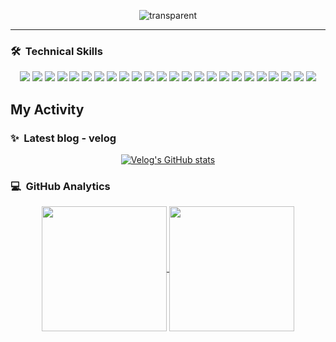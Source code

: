 <div align="center">

![transparent](https://capsule-render.vercel.app/api?type=transparent&fontColor=703ee5&text=Welcome%20to%20behindy's%20github!!&height=150&fontSize=60) <!--  desc 추가 >>> &desc=Only%20Use%20Text&descAlignY=75&descAlign=60-->
</div>

<!--
**behindy3359/behindy3359** is a ✨ _special_ ✨ repository because its `README.md` (this file) appears on your GitHub profile.

Here are some ideas to get you started:

- 🔭 I’m currently working on ...
- 🌱 I’m currently learning ...
- 👯 I’m looking to collaborate on ...
- 🤔 I’m looking for help with ...
- 💬 Ask me about ...
- 📫 How to reach me: ...
- 😄 Pronouns: ...
- ⚡ Fun fact: ...
-->
<hr/>

### 🛠 &nbsp;Technical Skills
<div align="center">
<img src="https://img.shields.io/badge/Python-3776AB?style=for-the-badge&logo=python&logoColor=white">  <img src="https://img.shields.io/badge/Java-6DB33F?style=for-the-badge&logo=java&logoColor=white">  <img src="https://img.shields.io/badge/javascript-%23323330.svg?style=for-the-badge&logo=javascript&logoColor=%23F7DF1E">  <img src="https://img.shields.io/badge/typescript-%23323330.svg?style=for-the-badge&logo=typescript&logoColor=%3178C6">  <img src="https://img.shields.io/badge/dart-0175C2?style=for-the-badge&logo=dart&logoColor=white">  <img src="https://img.shields.io/badge/html5-%23E34F26.svg?style=for-the-badge&logo=html5&logoColor=white">  <img src="https://img.shields.io/badge/CSS3-1572B6?style=for-the-badge&logo=CSS3&logoColor=white">  <img src="https://img.shields.io/badge/Bootstrap-7952B3?style=for-the-badge&logo=Bootstrap&logoColor=white">  <img src="https://img.shields.io/badge/Node.js-5FA04E?style=for-the-badge&logo=Node.js&logoColor=white">  <img src="https://img.shields.io/badge/npm-CB3837?style=for-the-badge&logo=npm&logoColor=white">  <img src="https://img.shields.io/badge/express-000000?style=for-the-badge&logo=express&logoColor=white">  <img src="https://img.shields.io/badge/React-61DAFB?style=for-the-badge&logo=react&logoColor=white">  <img src="https://img.shields.io/badge/sequelize-52B0E7?style=for-the-badge&logo=sequelize&logoColor=white">  <img src="https://img.shields.io/badge/springboot-6DB33F?style=for-the-badge&logo=springboot&logoColor=white">  <img src="https://img.shields.io/badge/springsecurity-6DB33F?style=for-the-badge&logo=springsecurity&logoColor=white">  <img src="https://img.shields.io/badge/JPA-000000?style=for-the-badge&logo=JPA&logoColor=white">   <img src="https://img.shields.io/badge/MyBatis-000000?style=for-the-badge&logo=MyBatis&logoColor=white">  <img src="https://img.shields.io/badge/flutter-02569B?style=for-the-badge&logo=flutter&logoColor=white">  <img src="https://img.shields.io/badge/git-F05032?style=for-the-badge&logo=git&logoColor=white">  <img src="https://img.shields.io/badge/amazonwebservices-232F3E?style=for-the-badge&logo=amazonwebservices&logoColor=white">  <img src="https://img.shields.io/badge/amazonrds-527FFF?style=for-the-badge&logo=amazonrds&logoColor=white">  <img src="https://img.shields.io/badge/amazonec2-FF9900?style=for-the-badge&logo=amazonec2&logoColor=white">  <img src="https://img.shields.io/badge/amazons3-569A31?style=for-the-badge&logo=amazons3&logoColor=white">  <img src="https://img.shields.io/badge/firebase-DD2C00?style=for-the-badge&logo=firebase&logoColor=white">  
</div>


## My Activity

### ✨ &nbsp;Latest blog - velog
<div align="center">
  
[![Velog's GitHub stats](https://velog-readme-stats.vercel.app/api?name=behindy0311)](https://github.com/behindy0311/velog-readme-stats)

</div>

### 💻 &nbsp;GitHub Analytics
<div align="center">
  <a href="https://github.com/anuraghazra/github-readme-stats">
    <img height=200 align="center" src="https://github-readme-stats.vercel.app/api?username=behindy3359&show_icons=true&theme=algolia&rank_icon=github" />
  </a>
  <a href="https://github.com/anuraghazra/convoychat">
    <img height=200 align="center" src="https://github-readme-stats.vercel.app/api/top-langs?username=behindy3359&layout=compact&langs_count=8&card_width=320&theme=algolia" />
  </a>
</div>

